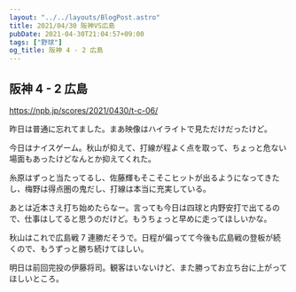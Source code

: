 ```yaml
---
layout: "../../layouts/BlogPost.astro"
title: 2021/04/30 阪神VS広島
pubDate: 2021-04-30T21:04:57+09:00
tags: ["野球"]
og_title: 阪神 4 - 2 広島
---
```


## 阪神 4 - 2 広島

https://npb.jp/scores/2021/0430/t-c-06/

昨日は普通に忘れてました。まあ映像はハイライトで見ただけだったけど。

今日はナイスゲーム。秋山が抑えて、打線が程よく点を取って、ちょっと危ない場面もあったけどなんとか抑えてくれた。

糸原はずっと当たってるし、佐藤輝もそこそこヒットが出るようになってきたし、梅野は得点圏の鬼だし、打線は本当に充実している。

あとは近本さえ打ち始めたらなー。言っても今日は四球と内野安打で出てるので、仕事はしてると思うのだけど。もうちょっと早めに走ってほしいかな。

秋山はこれで広島戦 7 連勝だそうで。日程が偏ってて今後も広島戦の登板が続くので、もうずっと勝ち続けてほしい。

明日は前回完投の伊藤将司。観客はいないけど、また勝ってお立ち台に上がってほしいところ。
